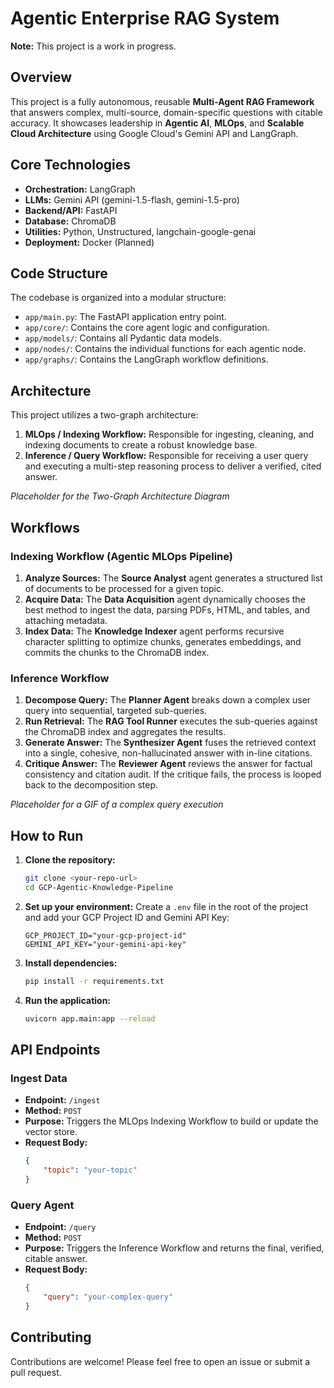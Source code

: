 # Agentic Enterprise RAG System

**Note:** This project is a work in progress.

## Overview

This project is a fully autonomous, reusable **Multi-Agent RAG Framework** that answers complex, multi-source, domain-specific questions with citable accuracy. It showcases leadership in **Agentic AI**, **MLOps**, and **Scalable Cloud Architecture** using Google Cloud's Gemini API and LangGraph.

## Core Technologies

*   **Orchestration:** LangGraph
*   **LLMs:** Gemini API (gemini-1.5-flash, gemini-1.5-pro)
*   **Backend/API:** FastAPI
*   **Database:** ChromaDB
*   **Utilities:** Python, Unstructured, langchain-google-genai
*   **Deployment:** Docker (Planned)

## Code Structure

The codebase is organized into a modular structure:

*   `app/main.py`: The FastAPI application entry point.
*   `app/core/`: Contains the core agent logic and configuration.
*   `app/models/`: Contains all Pydantic data models.
*   `app/nodes/`: Contains the individual functions for each agentic node.
*   `app/graphs/`: Contains the LangGraph workflow definitions.

## Architecture

This project utilizes a two-graph architecture:

1.  **MLOps / Indexing Workflow:** Responsible for ingesting, cleaning, and indexing documents to create a robust knowledge base.
2.  **Inference / Query Workflow:** Responsible for receiving a user query and executing a multi-step reasoning process to deliver a verified, cited answer.

*Placeholder for the Two-Graph Architecture Diagram*

## Workflows

### Indexing Workflow (Agentic MLOps Pipeline)

1.  **Analyze Sources:** The **Source Analyst** agent generates a structured list of documents to be processed for a given topic.
2.  **Acquire Data:** The **Data Acquisition** agent dynamically chooses the best method to ingest the data, parsing PDFs, HTML, and tables, and attaching metadata.
3.  **Index Data:** The **Knowledge Indexer** agent performs recursive character splitting to optimize chunks, generates embeddings, and commits the chunks to the ChromaDB index.

### Inference Workflow

1.  **Decompose Query:** The **Planner Agent** breaks down a complex user query into sequential, targeted sub-queries.
2.  **Run Retrieval:** The **RAG Tool Runner** executes the sub-queries against the ChromaDB index and aggregates the results.
3.  **Generate Answer:** The **Synthesizer Agent** fuses the retrieved context into a single, cohesive, non-hallucinated answer with in-line citations.
4.  **Critique Answer:** The **Reviewer Agent** reviews the answer for factual consistency and citation audit. If the critique fails, the process is looped back to the decomposition step.

*Placeholder for a GIF of a complex query execution*

## How to Run

1.  **Clone the repository:**
    ```bash
    git clone <your-repo-url>
    cd GCP-Agentic-Knowledge-Pipeline
    ```

2.  **Set up your environment:**
    Create a `.env` file in the root of the project and add your GCP Project ID and Gemini API Key:
    ```
    GCP_PROJECT_ID="your-gcp-project-id"
    GEMINI_API_KEY="your-gemini-api-key"
    ```

3.  **Install dependencies:**
    ```bash
    pip install -r requirements.txt
    ```

4.  **Run the application:**
    ```bash
    uvicorn app.main:app --reload
    ```

<!--
**Note:** Docker support will be available once feature development is complete.

3.  **Build and run the Docker container:**
    ```bash
    docker build -t rag-agent .
    docker run -p 80:80 -v ./db:/app/db --env-file .env rag-agent
    ```
-->

## API Endpoints

### Ingest Data

*   **Endpoint:** `/ingest`
*   **Method:** `POST`
*   **Purpose:** Triggers the MLOps Indexing Workflow to build or update the vector store.
*   **Request Body:**
    ```json
    {
        "topic": "your-topic"
    }
    ```

### Query Agent

*   **Endpoint:** `/query`
*   **Method:** `POST`
*   **Purpose:** Triggers the Inference Workflow and returns the final, verified, citable answer.
*   **Request Body:**
    ```json
    {
        "query": "your-complex-query"
    }
    ```

## Contributing

Contributions are welcome! Please feel free to open an issue or submit a pull request.
